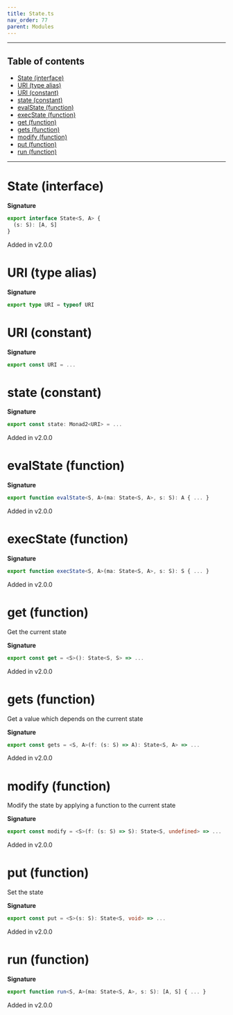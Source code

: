 ```yaml
---
title: State.ts
nav_order: 77
parent: Modules
---
```


---

<h2 class="text-delta">Table of contents</h2>

- [State (interface)](#state-interface)
- [URI (type alias)](#uri-type-alias)
- [URI (constant)](#uri-constant)
- [state (constant)](#state-constant)
- [evalState (function)](#evalstate-function)
- [execState (function)](#execstate-function)
- [get (function)](#get-function)
- [gets (function)](#gets-function)
- [modify (function)](#modify-function)
- [put (function)](#put-function)
- [run (function)](#run-function)

---

# State (interface)

**Signature**

```ts
export interface State<S, A> {
  (s: S): [A, S]
}
```

Added in v2.0.0

# URI (type alias)

**Signature**

```ts
export type URI = typeof URI
```

# URI (constant)

**Signature**

```ts
export const URI = ...
```

# state (constant)

**Signature**

```ts
export const state: Monad2<URI> = ...
```

Added in v2.0.0

# evalState (function)

**Signature**

```ts
export function evalState<S, A>(ma: State<S, A>, s: S): A { ... }
```

Added in v2.0.0

# execState (function)

**Signature**

```ts
export function execState<S, A>(ma: State<S, A>, s: S): S { ... }
```

Added in v2.0.0

# get (function)

Get the current state

**Signature**

```ts
export const get = <S>(): State<S, S> => ...
```

Added in v2.0.0

# gets (function)

Get a value which depends on the current state

**Signature**

```ts
export const gets = <S, A>(f: (s: S) => A): State<S, A> => ...
```

Added in v2.0.0

# modify (function)

Modify the state by applying a function to the current state

**Signature**

```ts
export const modify = <S>(f: (s: S) => S): State<S, undefined> => ...
```

Added in v2.0.0

# put (function)

Set the state

**Signature**

```ts
export const put = <S>(s: S): State<S, void> => ...
```

Added in v2.0.0

# run (function)

**Signature**

```ts
export function run<S, A>(ma: State<S, A>, s: S): [A, S] { ... }
```

Added in v2.0.0
